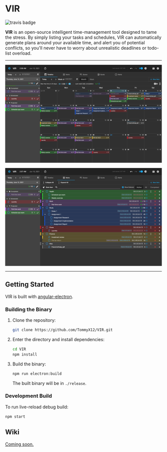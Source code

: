 # VIR

![travis badge](https://travis-ci.com/TommyX12/VIR.svg?branch=master)

**VIR** is an open-source intelligent time-management tool designed to tame the
stress. By simply listing your tasks and schedules, VIR can automatically
generate plans around your available time, and alert you of potential conflicts,
so you'll never have to worry about unrealistic deadlines or todo-list overload.

***

![timeline screenshot](screenshots/timeline.png)

![items screenshot](screenshots/items.png)

***

## Getting Started

VIR is built
with [angular-electron](https://github.com/maximegris/angular-electron).

### Building the Binary

1. Clone the repository:
   ```bash
   git clone https://github.com/TommyX12/VIR.git
   ```
2. Enter the directory and install dependencies:
   ```bash
   cd VIR
   npm install
   ```
3. Build the binary:
   ```bash
   npm run electron:build
   ```
   The built binary will be in `./release`.

### Development Build

To run live-reload debug build:

```bash
npm start
```

## Wiki

[Coming soon.](https://github.com/TommyX12/VIR/wiki)

